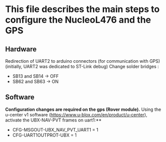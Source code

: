 # This file describes the main steps to configure the NucleoL476 and the GPS

## Hardware 
Redirection of UART2 to arduino connectors (for communication with GPS) (initially, UART2 was dedicated to ST-Link debug)
Change solder bridges :
* SB13 and SB14 → OFF
* SB62 and SB63 → ON

## Software

**Configuration changes are required on the gps (Rover module).** Using the u-center v1 software (https://www.u-blox.com/en/product/u-center), activate the UBX-NAV-PVT frames on uart1:**
* CFG-MSGOUT-UBX_NAV_PVT_UART1 = 1 
* CFG-UART1OUTPROT-UBX = 1
